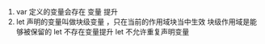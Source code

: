 1. var 定义的变量会存在 变量 提升
2. let 声明的变量叫做块级变量 ，只在当前的作用域块当中生效
       块级作用域是能够被保留的
    let 不存在变量提升
    let 不允许重复声明变量